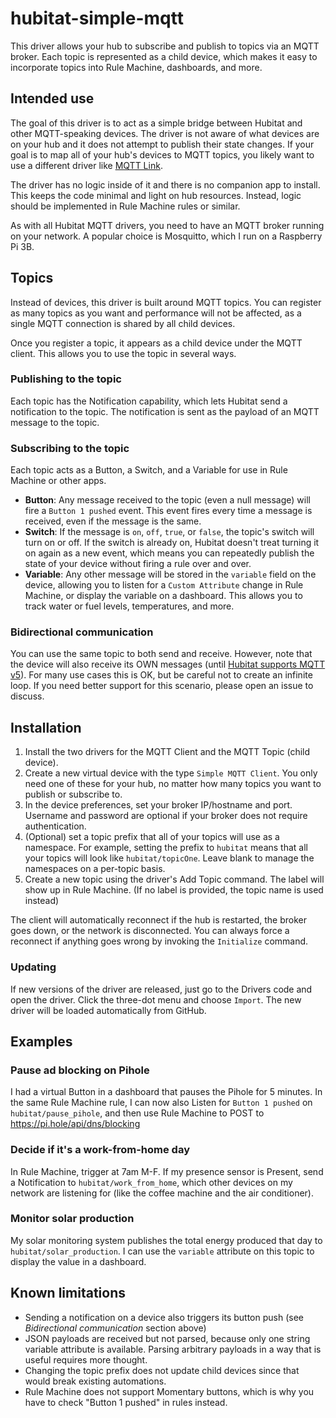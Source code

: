 # hubitat-simple-mqtt

This driver allows your hub to subscribe and publish to topics via an MQTT broker.
Each topic is represented as a child device, which makes it easy to incorporate topics into
Rule Machine, dashboards, and more.

## Intended use

The goal of this driver is to act as a simple bridge between Hubitat and other MQTT-speaking devices.
The driver is not aware of what devices are on your hub and it does not attempt to publish their
state changes. If your goal is to map all of your hub's devices to MQTT topics, you likely want
to use a different driver like [MQTT Link](https://github.com/mydevbox/hubitat-mqtt-link).

The driver has no logic inside of it and there is no companion app to install. This keeps the code
minimal and light on hub resources. Instead, logic should be implemented in Rule Machine rules or similar.

As with all Hubitat MQTT drivers, you need to have an MQTT broker running on your network. A popular
choice is Mosquitto, which I run on a Raspberry Pi 3B.

## Topics

Instead of devices, this driver is built around MQTT topics. You can register as many topics as you want
and performance will not be affected, as a single MQTT connection is shared by all child devices.

Once you register a topic, it appears as a child device under the MQTT client. This allows you to use
the topic in several ways.

### Publishing to the topic

Each topic has the Notification capability, which lets Hubitat send a notification to the topic. The
notification is sent as the payload of an MQTT message to the topic.

### Subscribing to the topic

Each topic acts as a Button, a Switch, and a Variable for use in Rule Machine or other apps.

- **Button**: Any message received to the topic (even a null message) will fire a `Button 1 pushed` event.
  This event fires every time a message is received, even if the message is the same.
- **Switch**: If the message is `on`, `off`, `true`, or `false`, the topic's switch will turn on or off.
  If the switch is already on, Hubitat doesn't treat turning it on again as a new event, which means you
  can repeatedly publish the state of your device without firing a rule over and over.
- **Variable**: Any other message will be stored in the `variable` field on the device, allowing you to
  listen for a `Custom Attribute` change in Rule Machine, or display the variable on a dashboard. This
  allows you to track water or fuel levels, temperatures, and more.

### Bidirectional communication

You can use the same topic to both send and receive. However, note that the device will also receive
its OWN messages (until [Hubitat supports MQTT v5](https://community.hubitat.com/t/support-mqtt-v5/152664)).
For many use cases this is OK, but be careful not to create an infinite loop. If you need better support for
this scenario, please open an issue to discuss.

## Installation

1. Install the two drivers for the MQTT Client and the MQTT Topic (child device).
2. Create a new virtual device with the type `Simple MQTT Client`. You only need one of these for your
   hub, no matter how many topics you want to publish or subscribe to.
3. In the device preferences, set your broker IP/hostname and port. Username and password are optional
   if your broker does not require authentication.
4. (Optional) set a topic prefix that all of your topics will use as a namespace. For example, setting the
   prefix to `hubitat` means that all your topics will look like `hubitat/topicOne`. Leave blank to manage
   the namespaces on a per-topic basis.
5. Create a new topic using the driver's Add Topic command. The label will show up in Rule Machine.
   (If no label is provided, the topic name is used instead)

The client will automatically reconnect if the hub is restarted, the broker goes down, or the network
is disconnected. You can always force a reconnect if anything goes wrong by invoking the `Initialize`
command.

### Updating

If new versions of the driver are released, just go to the Drivers code and open the driver. Click
the three-dot menu and choose `Import`. The new driver will be loaded automatically from GitHub.

## Examples

### Pause ad blocking on Pihole

I had a virtual Button in a dashboard that pauses the Pihole for 5 minutes. In the same Rule Machine rule, I
can now also Listen for `Button 1 pushed` on `hubitat/pause_pihole`, and then use Rule Machine to POST to
https://pi.hole/api/dns/blocking

### Decide if it's a work-from-home day

In Rule Machine, trigger at 7am M-F. If my presence sensor is Present, send a Notification to `hubitat/work_from_home`, which
other devices on my network are listening for (like the coffee machine and the air conditioner).

### Monitor solar production

My solar monitoring system publishes the total energy produced that day to `hubitat/solar_production`. I can use the `variable`
attribute on this topic to display the value in a dashboard.

## Known limitations

- Sending a notification on a device also triggers its button push (see _Bidirectional communication_ section above)
- JSON payloads are received but not parsed, because only one string variable attribute is available. Parsing
  arbitrary payloads in a way that is useful requires more thought.
- Changing the topic prefix does not update child devices since that would break existing automations.
- Rule Machine does not support Momentary buttons, which is why you have to check "Button 1 pushed" in rules instead.
